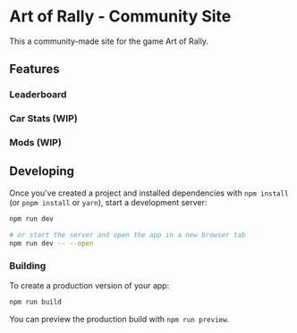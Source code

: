 # Art of Rally - Community Site

This a community-made site for the game Art of Rally.

## Features

### Leaderboard

### Car Stats (WIP)

### Mods (WIP)

## Developing

Once you've created a project and installed dependencies with `npm install` (or `pnpm install` or `yarn`), start a development server:

```bash
npm run dev

# or start the server and open the app in a new browser tab
npm run dev -- --open
```

### Building

To create a production version of your app:

```bash
npm run build
```

You can preview the production build with `npm run preview`.
